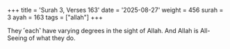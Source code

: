 +++
title = 'Surah 3, Verses 163'
date = '2025-08-27'
weight = 456
surah = 3
ayah = 163
tags = ["allah"]
+++

They ˹each˺ have varying degrees in the sight of Allah. And Allah is All-Seeing of what they do.
